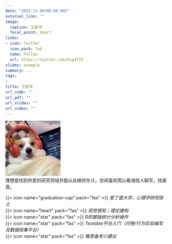 ```yaml
---
date: "2022-11-06T00:00:00Z"
external_link: ""
image:
  caption: 王新洋
  focal_point: Smart
links:
- icon: twitter
  icon_pack: fab
  name: Follow
  url: https://twitter.com/hcp4715
slides: example
summary: ...
tags:
- 
title: 王新洋
url_code: ""
url_pdf: ""
url_slides: ""
url_video: ""
---
```

![](images/wxy1.png)
理想是找到热爱的研究领域并能以此维持生计。空闲喜欢爬山看海找人聊天，找美食。

{{< icon name="graduation-cap" pack="fas" >}} _爱丁堡大学，心理学研究硕士_  
{{< icon name="heart" pack="fas" >}} _视觉感知；理论建构_  
{{< icon name="star" pack="fas" >}} _R的基础统计分析操作_  
{{< icon name="star" pack="fas" >}} _Testable平台入门（问卷/行为实验编写及数据收集平台）_  
{{< icon name="star" pack="fas" >}} _雅思备考小建议_   
  

